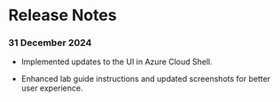 # Release Notes

### 31 December 2024

- Implemented updates to the UI in Azure Cloud Shell.

- Enhanced lab guide instructions and updated screenshots for better user experience.
  